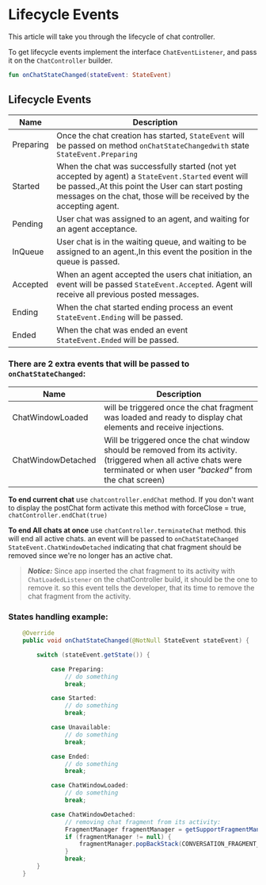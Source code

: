 # Lifecycle Events

This article will take you through the lifecycle of chat controller.

To get lifecycle events implement the interface `ChatEventListener`, and pass it on the `ChatController` builder.

```kotlin
fun onChatStateChanged(stateEvent: StateEvent)
```

## Lifecycle Events

| Name      | Description                                                                                                                                                                                                                   |
|-----------|-------------------------------------------------------------------------------------------------------------------------------------------------------------------------------------------------------------------------------|
| Preparing | Once the chat creation has started, `StateEvent` will be passed on method `onChatStateChangedwith` state `StateEvent.Preparing`                                                                                               |
| Started   | When the chat was successfully started (not yet accepted by agent) a `StateEvent.Started` event will be passed.,At this point the User can start posting messages on the chat, those will be received by the accepting agent. |
| Pending   | User chat was assigned to an agent, and waiting for an agent acceptance.                                                                                                                                                      |
| InQueue   | User chat is in the waiting queue, and waiting to be assigned to an agent.,In this event the position in the queue is passed.                                                                                                 |
| Accepted  | When an agent accepted the users chat initiation, an event will be passed `StateEvent.Accepted`. Agent will receive all previous posted messages.                                                                             |
| Ending    | When the chat started ending process an event `StateEvent.Ending` will be passed.                                                                                                                                             |
| Ended     | When the chat was ended an event `StateEvent.Ended` will be passed.                                                                                                                                                           |

### There are 2 extra events that will be passed to `onChatStateChanged`:

| Name               | Description                                                                                                                                                                |
|--------------------|----------------------------------------------------------------------------------------------------------------------------------------------------------------------------|
| ChatWindowLoaded   | will be triggered once the chat fragment was loaded and ready to display chat elements and receive injections.                                                             |
| ChatWindowDetached | Will be triggered once the chat window should be removed from its activity. (triggered when all active chats were terminated or when user _"backed"_ from the chat screen) |

**To end current chat** use `chatcontroller.endChat` method. If you don't want to display the postChat form activate this method with forceClose = true, `chatController.endChat(true)`   

**To end All chats at once** use `chatController.terminateChat` method. this will end all active chats.
an event will be passed to `onChatStateChanged` `StateEvent.ChatWindowDetached` indicating that chat fragment should be removed since we're no longer has an active chat.   
   
> **_Notice:_** Since app inserted the chat fragment to its activity with `ChatLoadedListener` on the chatController build, it should be the one to remove it. so this event tells the developer, that its time to remove the chat fragment from the activity.

### States handling example:

```java
    @Override
    public void onChatStateChanged(@NotNull StateEvent stateEvent) {

        switch (stateEvent.getState()) {

            case Preparing:
                // do something
                break;

            case Started:
                // do something
                break;

            case Unavailable:
                // do something
                break;

            case Ended:
                // do something
                break;

            case ChatWindowLoaded:
                // do something
                break;

            case ChatWindowDetached:
                // removing chat fragment from its activity:
                FragmentManager fragmentManager = getSupportFragmentManager();
                if (fragmentManager != null) {
                    fragmentManager.popBackStack(CONVERSATION_FRAGMENT_TAG, FragmentManager.POP_BACK_STACK_INCLUSIVE);
                }
                break;
        }
    }
```